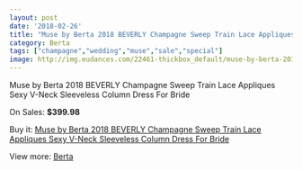 ```yaml
---
layout: post
date: '2018-02-26'
title: "Muse by Berta 2018 BEVERLY Champagne Sweep Train Lace Appliques Sexy V-Neck Sleeveless Column Dress For Bride"
category: Berta
tags: ["champagne","wedding","muse","sale","special"]
image: http://img.eudances.com/22461-thickbox_default/muse-by-berta-2018-beverly-champagne-sweep-train-lace-appliques-sexy-v-neck-sleeveless-column-dress-for-bride.jpg
---
```

Muse by Berta 2018 BEVERLY Champagne Sweep Train Lace Appliques Sexy V-Neck Sleeveless Column Dress For Bride

On Sales: **$399.98**
<a href="https://www.eudances.com/en/berta/7169-muse-by-berta-2018-beverly-champagne-sweep-train-lace-appliques-sexy-v-neck-sleeveless-column-dress-for-bride.html"><amp-img layout="responsive" width="600" height="600" src="//img.eudances.com/22461-thickbox_default/muse-by-berta-2018-beverly-champagne-sweep-train-lace-appliques-sexy-v-neck-sleeveless-column-dress-for-bride.jpg" alt="Muse by Berta 2018 BEVERLY Champagne Sweep Train Lace Appliques Sexy V-Neck Sleeveless Column Dress For Bride 0" /></a>
<a href="https://www.eudances.com/en/berta/7169-muse-by-berta-2018-beverly-champagne-sweep-train-lace-appliques-sexy-v-neck-sleeveless-column-dress-for-bride.html"><amp-img layout="responsive" width="600" height="600" src="//img.eudances.com/22467-thickbox_default/muse-by-berta-2018-beverly-champagne-sweep-train-lace-appliques-sexy-v-neck-sleeveless-column-dress-for-bride.jpg" alt="Muse by Berta 2018 BEVERLY Champagne Sweep Train Lace Appliques Sexy V-Neck Sleeveless Column Dress For Bride 1" /></a>
<a href="https://www.eudances.com/en/berta/7169-muse-by-berta-2018-beverly-champagne-sweep-train-lace-appliques-sexy-v-neck-sleeveless-column-dress-for-bride.html"><amp-img layout="responsive" width="600" height="600" src="//img.eudances.com/22466-thickbox_default/muse-by-berta-2018-beverly-champagne-sweep-train-lace-appliques-sexy-v-neck-sleeveless-column-dress-for-bride.jpg" alt="Muse by Berta 2018 BEVERLY Champagne Sweep Train Lace Appliques Sexy V-Neck Sleeveless Column Dress For Bride 2" /></a>
<a href="https://www.eudances.com/en/berta/7169-muse-by-berta-2018-beverly-champagne-sweep-train-lace-appliques-sexy-v-neck-sleeveless-column-dress-for-bride.html"><amp-img layout="responsive" width="600" height="600" src="//img.eudances.com/22465-thickbox_default/muse-by-berta-2018-beverly-champagne-sweep-train-lace-appliques-sexy-v-neck-sleeveless-column-dress-for-bride.jpg" alt="Muse by Berta 2018 BEVERLY Champagne Sweep Train Lace Appliques Sexy V-Neck Sleeveless Column Dress For Bride 3" /></a>
<a href="https://www.eudances.com/en/berta/7169-muse-by-berta-2018-beverly-champagne-sweep-train-lace-appliques-sexy-v-neck-sleeveless-column-dress-for-bride.html"><amp-img layout="responsive" width="600" height="600" src="//img.eudances.com/22464-thickbox_default/muse-by-berta-2018-beverly-champagne-sweep-train-lace-appliques-sexy-v-neck-sleeveless-column-dress-for-bride.jpg" alt="Muse by Berta 2018 BEVERLY Champagne Sweep Train Lace Appliques Sexy V-Neck Sleeveless Column Dress For Bride 4" /></a>
<a href="https://www.eudances.com/en/berta/7169-muse-by-berta-2018-beverly-champagne-sweep-train-lace-appliques-sexy-v-neck-sleeveless-column-dress-for-bride.html"><amp-img layout="responsive" width="600" height="600" src="//img.eudances.com/22463-thickbox_default/muse-by-berta-2018-beverly-champagne-sweep-train-lace-appliques-sexy-v-neck-sleeveless-column-dress-for-bride.jpg" alt="Muse by Berta 2018 BEVERLY Champagne Sweep Train Lace Appliques Sexy V-Neck Sleeveless Column Dress For Bride 5" /></a>
<a href="https://www.eudances.com/en/berta/7169-muse-by-berta-2018-beverly-champagne-sweep-train-lace-appliques-sexy-v-neck-sleeveless-column-dress-for-bride.html"><amp-img layout="responsive" width="600" height="600" src="//img.eudances.com/22462-thickbox_default/muse-by-berta-2018-beverly-champagne-sweep-train-lace-appliques-sexy-v-neck-sleeveless-column-dress-for-bride.jpg" alt="Muse by Berta 2018 BEVERLY Champagne Sweep Train Lace Appliques Sexy V-Neck Sleeveless Column Dress For Bride 6" /></a>

Buy it: [Muse by Berta 2018 BEVERLY Champagne Sweep Train Lace Appliques Sexy V-Neck Sleeveless Column Dress For Bride](https://www.eudances.com/en/berta/7169-muse-by-berta-2018-beverly-champagne-sweep-train-lace-appliques-sexy-v-neck-sleeveless-column-dress-for-bride.html "Muse by Berta 2018 BEVERLY Champagne Sweep Train Lace Appliques Sexy V-Neck Sleeveless Column Dress For Bride")

View more: [Berta](https://www.eudances.com/en/110-berta "Berta")